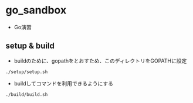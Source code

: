 # go_sandbox

* Go演習

## setup & build

* buildのために、gopathをとおすため、このディレクトリをGOPATHに設定
```
./setup/setup.sh
```
* buildしてコマンドを利用できるようにする
```
./build/build.sh
```


